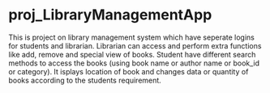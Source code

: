 # proj_LibraryManagementApp

This is project on library management system which have seperate logins for students and librarian. 
Librarian can access and perform extra functions like add, remove and special view of books. 
Student have different search methods to access the books (using book name or author name or book_id or category). 
It isplays location of book and changes data or quantity of books according to the students requirement.
